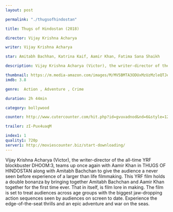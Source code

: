 ```yaml
---
layout: post 

permalink: "./thugsofhindostan" 

title: Thugs of Hindostan (2018)

director: Vijay Krishna Acharya 

writer: Vijay Krishna Acharya

star: Amitabh Bachhan, Katrina Kaif, Aamir Khan, Fatima Sana Shaikh

description: Vijay Krishna Acharya (Victor), the writer-director of the all-time YRF blockbuster DHOOM 3, teams up once again with Aamir Khan in THUGS OF HINDOSTAN along with Amitabh Bachchan to give

thumbnail: https://m.media-amazon.com/images/M/MV5BMTA3ODUxMzUzMzleQTJeQWpwZ15BbWU4MDMzMzkyNDYz._V1_UY268_CR6,0,182,268_AL__QL50.jpg
imdb: 3.8

genre:  Action , Adventure , Crime 

duration: 2h 44min 

category: bollywood 

counter: http://www.cutercounter.com/hit.php?id=gvuvadnod&nd=6&style=125 

trailer: zI-Pux4uaqM

index1: 1 
quality1: 720p 
server1: http://moviescounter.biz/start-downloading/
---  
```


Vijay Krishna Acharya (Victor), the writer-director of the all-time YRF blockbuster DHOOM:3, teams up once again with Aamir Khan in THUGS OF HINDOSTAN along with Amitabh Bachchan to give the audience a never seen before experience of a larger than life filmmaking. This YRF film holds a double bonanza by bringing together Amitabh Bachchan and Aamir Khan together for the first time ever. That in itself, is film lore in making. The film is set to treat audiences across age groups with the biggest jaw-dropping action sequences seen by audiences on screen to date. Experience the edge-of-the-seat thrills and an epic adventure and war on the seas.
